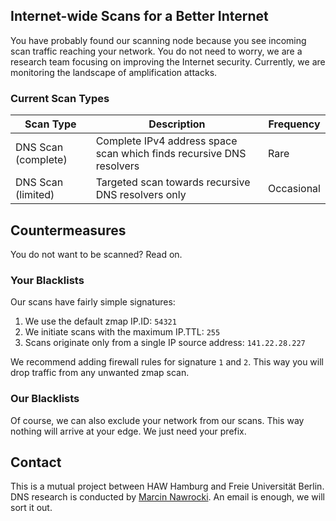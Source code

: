 ## Internet-wide Scans for a Better Internet

You have probably found our scanning node because you see incoming scan traffic reaching your network. You do not need to worry, we are a research team focusing on improving the Internet security. Currently, we are monitoring the landscape of amplification attacks.

### Current Scan Types

Scan Type | Description | Frequency
------------ | ------------- | -----------
DNS Scan (complete) | Complete IPv4 address space scan which finds recursive DNS resolvers | Rare
DNS Scan (limited) | Targeted scan towards recursive DNS resolvers only | Occasional


## Countermeasures

You do not want to be scanned? Read on.

### Your Blacklists

Our scans have fairly simple signatures:

  1.  We use the default zmap IP.ID: `54321`
  2.  We initiate scans with the maximum IP.TTL: `255`
  3.  Scans originate only from a single IP source address: `141.22.28.227`

We recommend adding firewall rules for signature `1` and `2`. This way you will drop traffic from any unwanted zmap scan.

### Our Blacklists

Of course, we can also exclude your network from our scans. This way nothing will arrive at your edge. We just need your prefix.


## Contact

This is a mutual project between HAW Hamburg and Freie Universität Berlin. DNS research is conducted by [Marcin Nawrocki](https://www.nawrocki.berlin). An email is enough, we will sort it out.
